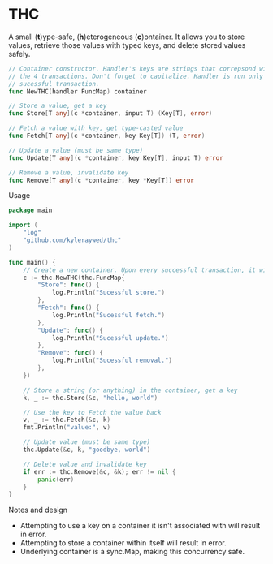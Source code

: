 # THC

A small (**t**)ype-safe, (**h**)eterogeneous (**c**)ontainer. It allows you to store values, retrieve those values with typed keys, and delete stored values safely.

```go
// Container constructor. Handler's keys are strings that correpsond with
// the 4 transactions. Don't forget to capitalize. Handler is run only on
// sucessful transaction.
func NewTHC(handler FuncMap) container

// Store a value, get a key
func Store[T any](c *container, input T) (Key[T], error)

// Fetch a value with key, get type-casted value
func Fetch[T any](c *container, key Key[T]) (T, error)

// Update a value (must be same type)
func Update[T any](c *container, key Key[T], input T) error

// Remove a value, invalidate key
func Remove[T any](c *container, key *Key[T]) error
```

Usage

```go
package main

import (
    "log"
    "github.com/kyleraywed/thc"
)

func main() {
    // Create a new container. Upon every successful transaction, it will log its success.
    c := thc.NewTHC(thc.FuncMap{
		"Store": func() {
			log.Println("Sucessful store.")
		},
		"Fetch": func() {
			log.Println("Sucessful fetch.")
		},
        "Update": func() {
            log.Println("Sucessful update.")
        },
        "Remove": func() {
            log.Println("Sucessful removal.")
        },
	})

    // Store a string (or anything) in the container, get a key
    k, _ := thc.Store(&c, "hello, world")

    // Use the key to Fetch the value back
    v, _ := thc.Fetch(&c, k)
    fmt.Println("value:", v)

    // Update value (must be same type)
    thc.Update(&c, k, "goodbye, world")

    // Delete value and invalidate key
    if err := thc.Remove(&c, &k); err != nil {
        panic(err)
    }
}
```

Notes and design

- Attempting to use a key on a container it isn't associated with will result in error.
- Attempting to store a container within itself will result in error.
- Underlying container is a sync.Map, making this concurrency safe.

